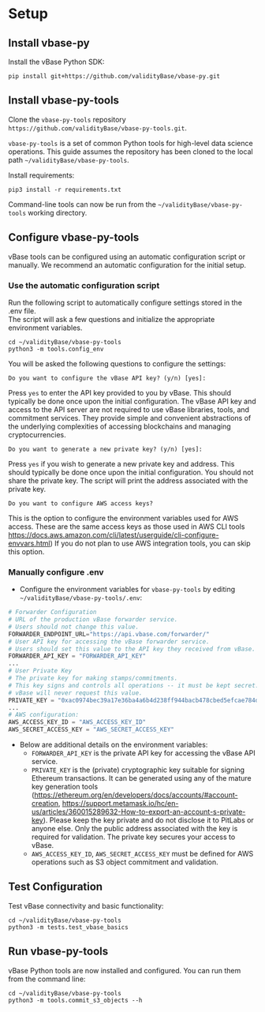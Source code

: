 # Setup

## Install vbase-py

Install the vBase Python SDK:
```commandline
pip install git+https://github.com/validityBase/vbase-py.git
```

## Install vbase-py-tools

Clone the `vbase-py-tools` repository `https://github.com/validityBase/vbase-py-tools.git`.

`vbase-py-tools` is a set of common Python tools for high-level data science operations. 
This guide assumes the repository has been cloned to the local path `~/validityBase/vbase-py-tools`.

Install requirements:
```commandline
pip3 install -r requirements.txt
```
Command-line tools can now be run from the `~/validityBase/vbase-py-tools` working directory.

## Configure vbase-py-tools

vBase tools can be configured using an automatic configuration script or manually.
We recommend an automatic configuration for the initial setup.

### Use the automatic configuration script

Run the following script to automatically configure settings stored in the .env file.  
The script will ask a few questions and initialize the appropriate environment variables.

```commandline
cd ~/validityBase/vbase-py-tools
python3 -m tools.config_env
```

You will be asked the following questions to configure the settings:

```text
Do you want to configure the vBase API key? (y/n) [yes]:
```
Press `yes` to enter the API key provided to you by vBase. 
This should typically be done once upon the initial configuration. 
The vBase API key and access to the API server are not required
to use vBase libraries, tools, and commitment services. They provide
simple and convenient abstractions of the underlying complexities of accessing
blockchains and managing cryptocurrencies.

```text
Do you want to generate a new private key? (y/n) [yes]:
```
Press `yes` if you wish to generate a new private key and address. 
This should typically be done once upon the initial configuration. 
You should not share the private key.
The script will print the address associated with the private key.

```text
Do you want to configure AWS access keys?
```
This is the option to configure the environment variables used for AWS access.
These are the same access keys as those used in AWS CLI tools 
https://docs.aws.amazon.com/cli/latest/userguide/cli-configure-envvars.html)
If you do not plan to use AWS integration tools, you can skip this option.

### Manually configure .env

- Configure the environment variables for `vbase-py-tools` by editing `~/validityBase/vbase-py-tools/.env`:
```python
# Forwarder Configuration
# URL of the production vBase forwarder service.
# Users should not change this value.
FORWARDER_ENDPOINT_URL="https://api.vbase.com/forwarder/"
# User API key for accessing the vBase forwarder service.
# Users should set this value to the API key they received from vBase.
FORWARDER_API_KEY = "FORWARDER_API_KEY"
...
# User Private Key
# The private key for making stamps/commitments.
# This key signs and controls all operations -- it must be kept secret.
# vBase will never request this value.
PRIVATE_KEY = "0xac0974bec39a17e36ba4a6b4d238ff944bacb478cbed5efcae784d7bf4f2ff80"
...
# AWS configuration:
AWS_ACCESS_KEY_ID = "AWS_ACCESS_KEY_ID"
AWS_SECRET_ACCESS_KEY = "AWS_SECRET_ACCESS_KEY"
```
- Below are additional details on the environment variables:
  - `FORWARDER_API_KEY` is the private API key for accessing the vBase API service.
  - `PRIVATE_KEY` is the (private) cryptographic key suitable for signing Ethereum transactions.
  It can be generated using any of the mature key generation tools (https://ethereum.org/en/developers/docs/accounts/#account-creation, https://support.metamask.io/hc/en-us/articles/360015289632-How-to-export-an-account-s-private-key). 
  Please keep the key private and do not disclose it to PitLabs or anyone else.
  Only the public address associated with the key is required for validation.
  The private key secures your access to vBase.
  - `AWS_ACCESS_KEY_ID`, `AWS_SECRET_ACCESS_KEY` must be defined for AWS operations such as S3 object commitment and validation.

## Test Configuration
Test vBase connectivity and basic functionality:
```commandline
cd ~/validityBase/vbase-py-tools
python3 -m tests.test_vbase_basics
```

## Run vbase-py-tools

vBase Python tools are now installed and configured. You can run them from the command line:
```commandline
cd ~/validityBase/vbase-py-tools
python3 -m tools.commit_s3_objects --h
```
